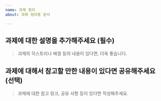 ```yaml
---
name: 과제 정리
about: 과제 정리용 문서

---
```


## 과제에 대한 설명을 추가해주세요 (필수)

> 괴제의 히스토리나 배경 등의 내용이 있다면, 더욱 좋습니다.

## 과제에 대해서 참고할 만한 내용이 있다면 공유해주세요 (선택)

> 과제에 대한 참고 링크, 공유 사항 등이 있다면 작성해주세요.
